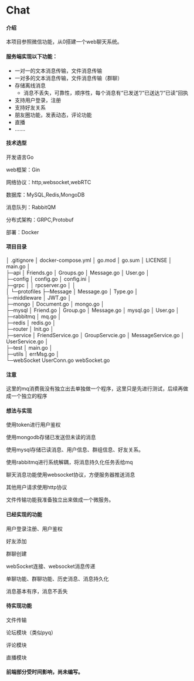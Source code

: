 # Chat

#### 介绍
本项目参照微信功能，从0搭建一个web聊天系统。
#### 服务端实现以下功能：

- 一对一的文本消息传输，文件消息传输
- 一对多的文本消息传输，文件消息传输（群聊）
- 存储离线消息
  - 消息不丢失，可靠性，顺序性，每个消息有“已发送”/“已送达”/“已读”回执
- 支持用户登录，注册
- 支持好友关系
- 朋友圈功能，发表动态，评论功能
- 直播
- .......

#### 技术选型

开发语言Go

web框架：Gin

网络协议：http,websocket,webRTC

数据库：MySQL,Redis,MongoDB

消息队列：RabbitQM

分布式架构：GRPC,Protobuf

部署：Docker

#### 项目目录
│  .gitignore
│  docker-compose.yml
│  go.mod
│  go.sum
│  LICENSE
│  main.go
│      
├─api
│      Friends.go
│      Groups.go
│      Message.go
│      User.go
│      
├─config
│      config.go
│      config.ini
│      
├─grpc
│  │  rpcserver.go
│  │  
│  └─protofiles
├─Message
│      Message.go
│      Type.go
│      
├─middleware
│      JWT.go
│      
├─mongo
│      Document.go
│      mongo.go
│      
├─mysql
│      Friend.go
│      Group.go
│      Message.go
│      mysql.go
│      User.go
│      
├─rabbitmq
│      mq.go
│      
├─redis
│      redis.go
│      
├─router
│      Init.go
│      
├─service
│      FriendService.go
│      GroupServcie.go
│      MessageService.go
│      UserService.go
│      
├─test
│      main.go
│      
├─utils
│      errMsg.go
│      
└─webSocket
        UserConn.go
        webSocket.go

#### 注意
这里的mq消费我没有独立出去单独做一个程序，这里只是先进行测试，后续再做成一个独立的程序
   

#### 想法与实现
使用token进行用户鉴权

使用mongodb存储已发送但未读的消息

使用mysql存储已读消息、用户信息、群组信息、好友关系。

使用rabbitmq进行系统解耦，将消息持久化任务丢给mq

聊天消息功能使用websocket协议，方便服务器推送消息

其他用户请求使用http协议

文件传输功能我准备独立出来做成一个微服务。



#### 已经实现的功能
用户登录注册、用户鉴权

好友添加

群聊创建

webSocket连接、websocket消息传递

单聊功能、群聊功能、历史消息、消息持久化

消息基本有序，消息不丢失

#### 待实现功能
文件传输

论坛模块（类似pyq）

评论模块

直播模块


#### 前端部分受时间影响，尚未编写。
